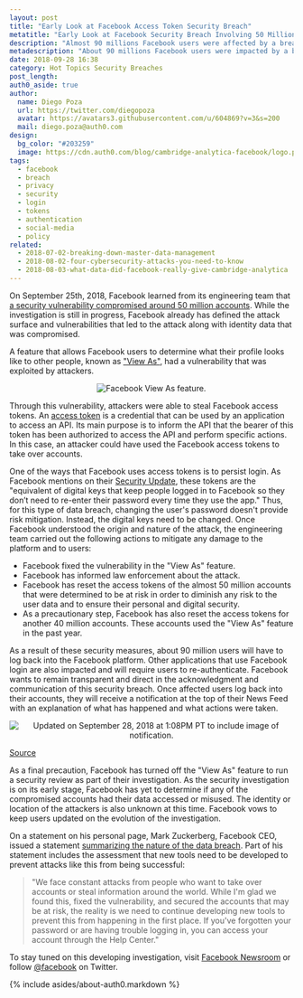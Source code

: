 ```yaml
---
layout: post
title: "Early Look at Facebook Access Token Security Breach"
metatitle: "Early Look at Facebook Security Breach Involving 50 Million Accounts"
description: "Almost 90 millions Facebook users were affected by a breach that compromised access tokens to the platform."
metadescription: "About 90 millions Facebook users were impacted by a breach that compromised platform access tokens, making it possible for attackers to take over accounts."
date: 2018-09-28 16:38
category: Hot Topics Security Breaches
post_length: 
auth0_aside: true
author:
  name: Diego Poza
  url: https://twitter.com/diegopoza
  avatar: https://avatars3.githubusercontent.com/u/604869?v=3&s=200
  mail: diego.poza@auth0.com
design: 
  bg_color: "#203259"
  image: https://cdn.auth0.com/blog/cambridge-analytica-facebook/logo.png
tags: 
  - facebook
  - breach
  - privacy
  - security
  - login
  - tokens
  - authentication
  - social-media
  - policy
related:
  - 2018-07-02-breaking-down-master-data-management
  - 2018-08-02-four-cybersecurity-attacks-you-need-to-know
  - 2018-08-03-what-data-did-facebook-really-give-cambridge-analytica
---
```


On September 25th, 2018, Facebook learned from its engineering team that [a security vulnerability compromised around 50 million accounts](https://newsroom.fb.com/news/2018/09/security-update/). While the investigation is still in progress, Facebook already has defined the attack surface and vulnerabilities that led to the attack along with identity data that was compromised.

A feature that allows Facebook users to determine what their profile looks like to other people, known as ["View As"](https://www.facebook.com/help/288066747875915?helpref=faq_content), had a vulnerability that was exploited by attackers. 

<p style="text-align: center;">
  <img src="https://cdn.auth0.com/blog/facebook-breach/facebook-view-as-feature.png" alt="Facebook View As feature.">
</p>

Through this vulnerability, attackers were able to steal Facebook access tokens. An [access token](https://auth0.com/docs/tokens/access-token) is a credential that can be used by an application to access an API. Its main purpose is to inform the API that the bearer of this token has been authorized to access the API and perform specific actions. In this case, an attacker could have used the Facebook access tokens to take over accounts.

One of the ways that Facebook uses access tokens is to persist login. As Facebook mentions on their [Security Update](https://auth0.com/docs/tokens/access-token), these tokens are the "equivalent of digital keys that keep people logged in to Facebook so they don’t need to re-enter their password every time they use the app." Thus, for this type of data breach, changing the user's password doesn't provide risk mitigation. Instead, the digital keys need to be changed. Once Facebook understood the origin and nature of the attack, the engineering team carried out the following actions to mitigate any damage to the platform and to users:

- Facebook fixed the vulnerability in the "View As" feature.
- Facebook has informed law enforcement about the attack.
- Facebook has reset the access tokens of the almost 50 million accounts that were determined to be at risk in order to diminish any risk to the user data and to ensure their personal and digital security.
- As a precautionary step, Facebook has also reset the access tokens for another 40 million accounts. These accounts used the "View As" feature in the past year.

As a result of these security measures, about 90 million users will have to log back into the Facebook platform. Other applications that use Facebook login are also impacted and will require users to re-authenticate. Facebook wants to remain transparent and direct in the acknowledgment and communication of this security breach. Once affected users log back into their accounts, they will receive a notification at the top of their News Feed with an explanation of what has happened and what actions were taken.

<p style="text-align: center;">
  <img src="https://cdn.auth0.com/blog/facebook-data-breach/facebook-data-breach-notification-access-tokens" alt="Updated on September 28, 2018 at 1:08PM PT to include image of notification.">
</p>

[Source](https://fbnewsroomus.files.wordpress.com/2018/09/42647794_340201783392972_4207828087510925312_n.png?w=960&h=551)

As a final precaution, Facebook has turned off the "View As" feature to run a security review as part of their investigation. As the security investigation is on its early stage, Facebook has yet to determine if any of the compromised accounts had their data accessed or misused. The identity or location of the attackers is also unknown at this time. Facebook vows to keep users updated on the evolution of the investigation. 

On a statement on his personal page, Mark Zuckerberg, Facebook CEO, issued a statement [summarizing the nature of the data breach](https://www.facebook.com/zuck/posts/10105274505136221). Part of his statement includes the assessment that new tools need to be developed to prevent attacks like this from being successful:

> "We face constant attacks from people who want to take over accounts or steal information around the world. While I'm glad we found this, fixed the vulnerability, and secured the accounts that may be at risk, the reality is we need to continue developing new tools to prevent this from happening in the first place. If you've forgotten your password or are having trouble logging in, you can access your account through the Help Center."

To stay tuned on this developing investigation, visit [Facebook Newsroom](https://newsroom.fb.com/) or follow [@facebook](https://twitter.com/facebook) on Twitter.


{% include asides/about-auth0.markdown %}